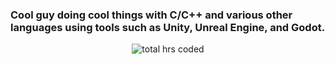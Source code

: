 ### Cool guy doing cool things with C/C++ and various other languages using tools such as Unity, Unreal Engine, and Godot.


<p align="center"> <img src="https://wakatime.com/badge/user/ebdd5199-39f1-41e1-aa46-73f4e53797cb.svg" alt="total hrs coded"/> </p>
